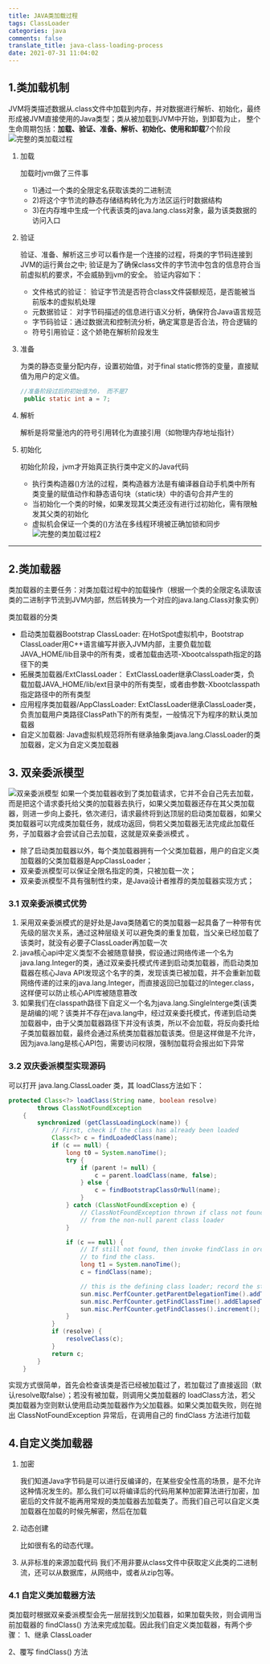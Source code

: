 ```yaml
---
title: JAVA类加载过程
tags: ClassLoader
categories: java
comments: false
translate_title: java-class-loading-process
date: 2021-07-31 11:04:02
---
```

## 1.类加载机制
JVM将类描述数据从.class文件中加载到内存，并对数据进行解析、初始化，最终形成被JVM直接使用的Java类型；类从被加载到JVM中开始，到卸载为止，
整个生命周期包括：**加载、验证、准备、解析、初始化、使用和卸载**7个阶段
![完整的类加载过程](./classLoad/01.png)

1. 加载

    加载时jvm做了三件事
    - 1)通过一个类的全限定名获取该类的二进制流
    - 2)将这个字节流的静态存储结构转化为方法区运行时数据结构
    - 3)在内存堆中生成一个代表该类的java.lang.class对象，最为该类数据的访问入口

2. 验证
   
    验证、准备、解析这三步可以看作是一个连接的过程，将类的字节码连接到JVM的运行黄台之中;  验证是为了确保class文件的字节流中包含的信息符合当前虚拟机的要求，不会威胁到jvm的安全。
   验证内容如下：
    - 文件格式的验证： 验证字节流是否符合class文件袋额规范，是否能被当前版本的虚拟机处理
    - 元数据验证： 对字节码描述的信息进行语义分析，确保符合Java语言规范
    - 字节码验证：通过数据流和控制流分析，确定寓意是否合法，符合逻辑的
    - 符号引用验证：这个娇艳在解析阶段发生
    
3. 准备

    为类的静态变量分配内存，设置初始值，对于final static修饰的变量，直接赋值为用户的定义值。
   ```java
   //准备阶段过后的初始值为0， 而不是7
    public static int a = 7;
   ```

4. 解析

    解析是将常量池内的符号引用转化为直接引用（如物理内存地址指针）
   
5. 初始化
   
    初始化阶段，jvm才开始真正执行类中定义的Java代码
    - 执行类构造器<clinit>()方法的过程，类构造器方法是有编译器自动手机类中所有类变量的赋值动作和静态语句块（static块）中的语句合并产生的
    - 当初始化一个类的时候，如果发现其父类还没有进行过初始化，需有限触发其父类的初始化
    - 虚拟机会保证一个类的<clinit>()方法在多线程环境被正确加锁和同步
      ![完整的类加载过程2](./classLoad/02.png)

---
## 2.类加载器
类加载器的主要任务：对类加载过程中的加载操作（根据一个类的全限定名读取该类的二进制字节流到JVM内部，然后转换为一个对应的java.lang.Class对象实例）

类加载器的分类
   
   - 启动类加载器Bootstrap ClassLoader:
     在HotSpot虚拟机中，Bootstrap ClassLoader用C++语言编写并嵌入JVM内部，主要负载加载JAVA_HOME/lib目录中的所有类，或者加载由选项-Xbootcalsspath指定的路径下的类
   - 拓展类加载器/ExtClassLoader：
     ExtClassLoader继承ClassLoader类，负载加载JAVA_HOME/lib/ext目录中的所有类型，或者由参数-Xbootclasspath指定路径中的所有类型
   - 应用程序类加载器/AppClassLoader: 
     ExtClassLoader继承ClassLoader类，负责加载用户类路径ClassPath下的所有类型，一般情况下为程序的默认类加载器
   - 自定义加载器: 
     Java虚拟机规范将所有继承抽象类java.lang.ClassLoader的类加载器，定义为自定义类加载器
     
     
## 3. 双亲委派模型
![双亲委派模型](./classLoad/03.png)
如果一个类加载器收到了类加载请求，它并不会自己先去加载，而是把这个请求委托给父类的加载器去执行，如果父类加载器还存在其父类加载器，则进一步向上委托，依次递归，请求最终将到达顶层的启动类加载器，如果父类加载器可以完成类加载任务，就成功返回，倘若父类加载器无法完成此加载任务，子加载器才会尝试自己去加载，这就是双亲委派模式 。
- 除了启动类加载器以外，每个类加载器拥有一个父类加载器，用户的自定义类加载器的父类加载器是AppClassLoader；
- 双亲委派模型可以保证全限名指定的类，只被加载一次；
- 双亲委派模型不具有强制性约束，是Java设计者推荐的类加载器实现方式；

### 3.1 双亲委派模式优势
1. 采用双亲委派模式的是好处是Java类随着它的类加载器一起具备了一种带有优先级的层次关系，通过这种层级关可以避免类的重复加载，当父亲已经加载了该类时，就没有必要子ClassLoader再加载一次
2. java核心api中定义类型不会被随意替换，假设通过网络传递一个名为java.lang.Integer的类，通过双亲委托模式传递到启动类加载器，而启动类加载器在核心Java API发现这个名字的类，发现该类已被加载，并不会重新加载网络传递的过来的java.lang.Integer，而直接返回已加载过的Integer.class，这样便可以防止核心API库被随意篡改
3. 如果我们在classpath路径下自定义一个名为java.lang.SingleInterge类(该类是胡编的)呢？该类并不存在java.lang中，经过双亲委托模式，传递到启动类加载器中，由于父类加载器路径下并没有该类，所以不会加载，将反向委托给子类加载器加载，最终会通过系统类加载器加载该类。但是这样做是不允许，因为java.lang是核心API包，需要访问权限，强制加载将会报出如下异常

### 3.2 双庆委派模型实现源码
可以打开 java.lang.ClassLoader 类，其 loadClass方法如下：
```java
protected Class<?> loadClass(String name, boolean resolve)
        throws ClassNotFoundException
    {
        synchronized (getClassLoadingLock(name)) {
            // First, check if the class has already been loaded
            Class<?> c = findLoadedClass(name);
            if (c == null) {
                long t0 = System.nanoTime();
                try {
                    if (parent != null) {
                        c = parent.loadClass(name, false);
                    } else {
                        c = findBootstrapClassOrNull(name);
                    }
                } catch (ClassNotFoundException e) {
                    // ClassNotFoundException thrown if class not found
                    // from the non-null parent class loader
                }

                if (c == null) {
                    // If still not found, then invoke findClass in order
                    // to find the class.
                    long t1 = System.nanoTime();
                    c = findClass(name);

                    // this is the defining class loader; record the stats
                    sun.misc.PerfCounter.getParentDelegationTime().addTime(t1 - t0);
                    sun.misc.PerfCounter.getFindClassTime().addElapsedTimeFrom(t1);
                    sun.misc.PerfCounter.getFindClasses().increment();
                }
            }
            if (resolve) {
                resolveClass(c);
            }
            return c;
        }
    }
```
实现方式很简单，首先会检查该类是否已经被加载过了，若加载过了直接返回（默认resolve取false）；若没有被加载，则调用父类加载器的 loadClass方法，若父类加载器为空则默认使用启动类加载器作为父加载器。如果父类加载失败，则在抛出 ClassNotFoundException 异常后，在调用自己的 findClass 方法进行加载

## 4.自定义类加载器
1. 加密
   
   我们知道Java字节码是可以进行反编译的，在某些安全性高的场景，是不允许这种情况发生的。那么我们可以将编译后的代码用某种加密算法进行加密，加密后的文件就不能再用常规的类加载器去加载类了。而我们自己可以自定义类加载器在加载的时候先解密，然后在加载

2. 动态创建

   比如很有名的动态代理。

3. 从非标准的来源加载代码
   我们不用非要从class文件中获取定义此类的二进制流，还可以从数据库，从网络中，或者从zip包等。


### 4.1 自定义类加载器方法
   类加载时根据双亲委派模型会先一层层找到父加载器，如果加载失败，则会调用当前加载器的 findClass() 方法来完成加载。因此我们自定义类加载器，有两个步骤：
   1、继承 ClassLoader

   2、覆写 findClass() 方法